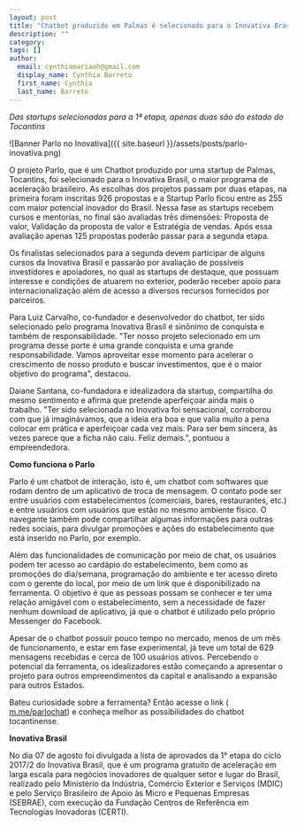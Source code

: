 ```yaml
---
layout: post
title: "Chatbot produzido em Palmas é selecionado para o Inovativa Brasil"
description: ""
category:
tags: []
author:
  email: cynthiamariaah@gmail.com
  display_name: Cynthia Barreto
  first_name: Cynthia
  last_name: Barreto
---
```


_Das startups selecionadas para a 1ª etapa, apenas duas são do estado do Tocantins_

![Banner Parlo no Inovativa]({{ site.baseurl }}/assets/posts/parlo-inovativa.png)


O projeto Parlo, que é um Chatbot produzido por uma startup de Palmas, Tocantins, foi selecionado para o Inovativa Brasil, o maior programa de aceleração brasileiro. As escolhas dos projetos passam por duas etapas, na primeira foram inscritas 926 propostas e a Startup Parlo ficou entre as 255 com maior potencial inovador do Brasil. Nessa fase as startups recebem cursos e mentorias, no final são avaliadas três dimensões: Proposta de valor, Validação da proposta de valor e Estratégia de vendas. Após essa avaliação apenas 125 propostas poderão passar para a segunda etapa.

Os finalistas selecionados para a segunda devem participar de alguns cursos da Inovativa Brasil e passarão por avaliação de possíveis investidores e apoiadores, no qual as startups de destaque, que possuam interesse e condições de atuarem no exterior, poderão receber apoio para internacionalização além de acesso a diversos recursos fornecidos por parceiros.

Para Luiz Carvalho, co-fundador e desenvolvedor do chatbot, ter sido selecionado pelo programa Inovativa Brasil é sinônimo de conquista e também de responsabilidade.  &quot;Ter nosso projeto selecionado em um programa desse porte é uma grande conquista e uma grande responsabilidade. Vamos aproveitar esse momento para acelerar o crescimento de nosso produto e buscar investimentos, que é o maior objetivo do programa&quot;, destacou.

Daiane Santana, co-fundadora e idealizadora da startup, compartilha do  mesmo sentimento e afirma que pretende aperfeiçoar ainda mais o trabalho.  &quot;Ter sido selecionada no Inovativa foi sensacional, corroborou com que já imaginávamos, que a ideia era boa e que valia muito a pena colocar em prática e aperfeiçoar cada vez mais. Para ser bem sincera, às vezes parece que a ficha não caiu. Feliz demais.&quot;, pontuou a empreendedora.

**Como funciona o Parlo**

Parlo é um chatbot de interação, isto é, um chatbot com softwares que rodam dentro de um aplicativo de troca de mensagem. O contato pode ser entre usuários com estabelecimentos (comerciais, bares, restaurantes, etc.) e entre usuários com usuários que estão no mesmo ambiente físico. O navegante também pode compartilhar algumas informações para outras redes sociais, para divulgar promoções e ações do estabelecimento que está inserido no Parlo, por exemplo.

Além das funcionalidades de comunicação por meio de chat, os usuários podem ter acesso ao cardápio do estabelecimento, bem como as promoções do dia/semana, programação do ambiente e ter acesso direto com o gerente do local, por meio de um link que é disponibilizado na ferramenta. O objetivo é que as pessoas possam se conhecer e ter uma relação amigável com o estabelecimento, sem a necessidade de fazer nenhum download de aplicativo, já que o chatbot é utilizado pelo próprio Messenger do Facebook.

Apesar de o chatbot possuir pouco tempo no mercado, menos de um mês de funcionamento, e estar em fase experimental, já teve um total de 629 mensagens recebidas e cerca de 100 usuários ativos. Percebendo o potencial da ferramenta, os idealizadores estão começando a apresentar o projeto para outros empreendimentos da capital e analisando a expansão para outros Estados.

Bateu curiosidade sobre a ferramenta? Então acesse o link ( [m.me/parlochat](http://m.me/parlochat)) e conheça melhor as possibilidades do chatbot tocantinense.

**Inovativa Brasil**

No dia 07 de agosto foi divulgada a lista de aprovados da 1° etapa do ciclo 2017/2 do Inovativa Brasil, que é um programa gratuito de aceleração em larga escala para negócios inovadores de qualquer setor e lugar do Brasil, realizado pelo Ministério da Indústria, Comércio Exterior e Serviços (MDIC) e pelo Serviço Brasileiro de Apoio às Micro e Pequenas Empresas (SEBRAE), com execução da Fundação Centros de Referência em Tecnologias Inovadoras (CERTI).


